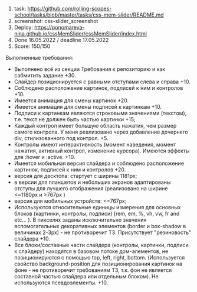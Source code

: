 1. task: https://github.com/rolling-scopes-school/tasks/blob/master/tasks/css-mem-slider/README.md
2. screenshot:
css-slider_screenshot
3. Deploy: https://ponomareva-nina.github.io/cssMemSlider/cssMemSlider/index.html
4. Done 16.05.2022 / deadline 17.05.2022
5. Score: 150/150

Выполненные требования:

* Выполнено всё из секции Требования к репозиторию и как сабмитить задание +30.
* Слайдер позиционируется с равными отступами слева и справа +10.
* Соблюдено расположение картинок, подписей к ним и контролов +10.
* Имеется анимация для смены картинок +20.
* Имеется анимация для смены подписей к картинкам +10.
* Подписи к картинкам являются строковыми значениями (текстом), т.е. текст не должен быть частью картинки +15;
* Каждый контрол имеет большую область нажатия, чем размер самого контрола. У меня реализовано через добавление дочернего div, стилизованного под контрол. +5.
* Контролы имеют интерактивность (момент наведения, момент нажатия, активный контрол, изменение курсора). Имеются эффекты для :hover и :active. +10.
* Имеется мобильная версия слайдера и соблюдено расположение картинок, подписей к ним и контролов +20.
* версия для десктопа: стартует с ширины 1181px;
* в версии для планшетов и небольших экранов адаптированы отступы для лучшего отображения (реализовано на ширине <=1180px и >767px )
* версия для мобильных устройств: <=767px;
* Используются относительные единицы измерения для основных блоков (картинки, контролы, подписи) (rem, em, %, vh, vw, fr and etc... ). В пикселях заданы исключительно значения вспомогательных декоративных элементов (border и box-shadow в величинах 2-3px) - не противоречит ТЗ. Присутствует "резиновость" слайдера +10.
* Все блоки/составные части слайдера (контролы, картинки, подписи к слайдеру) находятся в базовом потоке дом-элементов, не позиционируются с помощью top, left, right, bottom. (Используется свойство background-position для позиционирования картинок на фоне - не противоречит требованиям ТЗ, т.к. фон не является составной частью слайдера или отдельным блоком). Не используются псевдоэлементы. +10.
